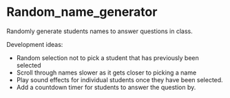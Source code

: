 # Random_name_generator
Randomly generate students names to answer questions in class.

Development ideas:
  - Random selection not to pick a student that has previously been selected
  - Scroll through names slower as it gets closer to picking a name
  - Play sound effects for individual students once they have been selected.
  - Add a countdown timer for students to answer the question by.
